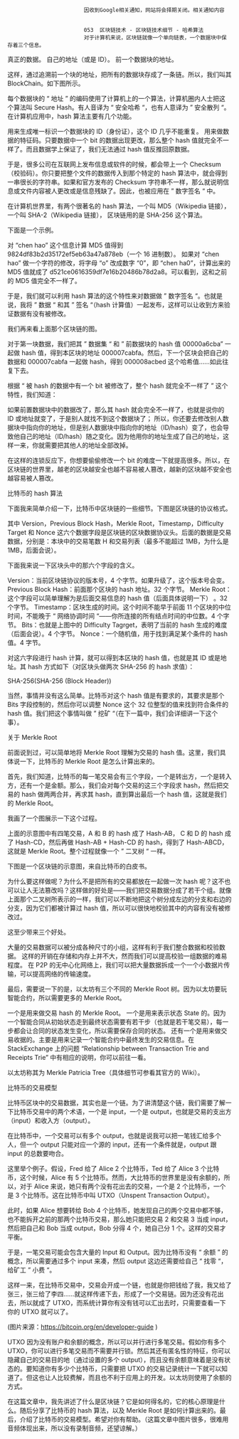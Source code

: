 
                            
                            因收到Google相关通知，网站将会择期关闭。相关通知内容
                            
                            
                            053  区块链技术 - 区块链技术细节 - 哈希算法
                            对于计算机来说，区块链就像一个单向链表，一个数据块中保存着三个信息。


真正的数据。
自己的地址（或是 ID）。
前一个数据块的地址。


这样，通过追溯前一个块的地址，把所有的数据块存成了一条链。所以，我们叫其 BlockChain。如下图所示。



每个数据块的 “ 地址 ” 的编码使用了计算机上的一个算法，计算机圈内人士把这个算法叫 Secure Hash。有人音译为 “ 安全哈希 “，也有人意译为 ” 安全散列 “。在计算机应用中，hash 算法主要有几个功能。


用来生成唯一标识一个数据块的 ID（身份证），这个 ID 几乎不能重复。
用来做数据的特征码。只要数据中一个 bit 的数据出现更改，那么整个 hash 值就完全不一样了。而且数据学上保证了，我们无法通过 hash 值反推回原数据。


于是，很多公司在互联网上发布信息或软件的时候，都会带上一个 Checksum（校验码）。你只要把整个文件的数据传入到那个特定的 hash 算法中，就会得到一串很长的字符串。如果和官方发布的 Checksum 字符串不一样，那么就说明信息或文件内容被人更改或是信息残缺了。因此，也被应用在 ” 数字签名 “ 中。

在计算机世界里，有两个很著名的 hash 算法，一个叫 MD5（Wikipedia 链接），一个叫 SHA-2（Wikipedia 链接）， 区块链用的是 SHA-256 这个算法。

下面是一个示例。


对 “chen hao” 这个信息计算 MD5 值得到 9824df83b2d35172ef5eb63a47a878eb（一个 16 进制数）。
如果对 “chen hao” 做一个字符的修改，将字母 “o” 改成数字 “0”，即 “chen ha0”，计算出来的 MD5 值就成了 d521ce0616359df7e16b20486b78d2a8。可以看到，这和之前的 MD5 值完全不一样了。


于是，我们就可以利用 hash 算法的这个特性来对数据做 ” 数字签名 “。也就是说，我将 ” 数据 “ 和其 ” 签名 “（hash 计算值）一起发布，这样可以让收到方来验证数据有没有被修改。

我们再来看上面那个区块链的图。



对于第一块数据，我们把其 ” 数据集 “ 和 ” 前数据块的 hash 值 00000a6cba” 一起做 hash 值，得到本区块的地址 000007cabfa。然后，下一个区块会把自己的数据和 000007cabfa 一起做 hash，得到 000008acbed 这个哈希值……如此往复下去。

根据 “ 被 hash 的数据中有一个 bit 被修改了，整个 hash 就完全不一样了 ” 这个特性，我们知道：


如果前置数据块中的数据改了，那么其 hash 就会完全不一样了，也就是说你的 ID 或地址就变了，于是别人就找不到这个数据块了；
所以，你还要去修改别人数据块中指向你的地址，但是别人数据块中指向你的地址（ID/hash）变了，也会导致他自己的地址（ID/hash）随之变化。因为他用你的地址生成了自己的地址，这样一来，你就需要把其他人的地址全部改掉。


在这样的连锁反应下，你想要偷偷修改一个 bit 的难度一下就提高很多。所以，在区块链的世界里，越老的区块越安全也越不容易被人篡改，越新的区块越不安全也越容易被人篡改。

比特币的 hash 算法

下面我来简单介绍一下，比特币中区块链的一些细节。下图是区块链的协议格式。



其中 Version，Previous Block Hash，Merkle Root，Timestamp，Difficulty Target 和 Nonce 这六个数据字段是区块链的区块数据协议头。后面的数据是交易数据，分别是：本块中的交易笔数 H 和交易列表（最多不能超过 1MB，为什么是 1MB，后面会说）。

下面我来说一下区块头中的那六个字段的含义。


Version：当前区块链协议的版本号，4 个字节。如果升级了，这个版本号会变。
Previous Block Hash：前面那个区块的 hash 地址。32 个字节。
Merkle Root：这个字段可以简单理解为是后面交易信息的 hash 值（后面具体说明一下） 。32 个字节。
Timestamp：区块生成的时间。这个时间不能早于前面 11 个区块的中位时间，不能晚于 “ 网络协调时间 “——你所连接的所有结点时间的中位数。4 个字节。
Bits：也就是上图中的 Difficulty Tagrget，表明了当前的 hash 生成的难度（后面会说）。4 个字节。
Nonce：一个随机值，用于找到满足某个条件的 hash 值。4 字节。


对这六字段进行 hash 计算，就可以得到本区块的 hash 值，也就是其 ID 或是地址。其 hash 方式如下（对区块头做两次 SHA-256 的 hash 求值）：

SHA-256(SHA-256 (Block Header))



当然，事情并没有这么简单。比特币对这个 hash 值是有要求的，其要求是那个 Bits 字段控制的，然后你可以调整 Nonce 这个 32 位整型的值来找到符合条件的 hash 值。我们把这个事情叫做 ” 挖矿 “（在下一篇中，我们会详细讲一下这个事）。

关于 Merkle Root

前面说到过，可以简单地将 Merkle Root 理解为交易的 hash 值。这里，我们具体说一下，比特币的 Merkle Root 是怎么计算出来的。

首先，我们知道，比特币的每一笔交易会有三个字段，一个是转出方，一个是转入方，还有一个是金额。那么，我们会对每个交易的这三个字段求 hash，然后把交易的 hash 做两两合并，再求其 hash，直到算出最后一个 hash 值，这就是我们的 Merkle Root。

我画了一个图展示一下这个过程。



上面的示意图中有四笔交易，A 和 B 的 hash 成了 Hash-AB， C 和 D 的 hash 成了 Hash-CD，然后再做 Hash-AB + Hash-CD 的 hash，得到了 Hash-ABCD，这就是 Merkle Root。整个过程就像一个 ” 二叉树 “ 一样。

下图是一个区块链的示意图，来自比特币的白皮书。



为什么要这样做呢？为什么不是把所有的交易都放在一起做一次 hash 呢？这不也可以让人无法篡改吗？这样做的好处是——我们把交易数据分成了若干个组。就像上面那个二叉树所表示的一样，我们可以不断地把这个树分成左边的分支和右边的分支，因为它们都被计算过 hash 值，所以可以很快地校验其中的内容有没有被修改过。

这至少带来三个好处。


大量的交易数据可以被分成各种尺寸的小组，这样有利于我们整合数据和校验数据。
这样的开销在存储和内存上并不大，然而我们可以提高校验一组数据的难易程度。
在 P2P 的无中心化网络上，我们可以把大量数据拆成一个一个小数据片传输，可以提高网络的传输速度。


最后，需要说一下的是，以太坊有三个不同的 Merkle Root 树。因为以太坊要玩智能合约，所以需要更多的 Merkle Root。


一个是用来做交易 hash 的 Merkle Root。
一个是用来表示状态 State 的。因为一个智能合同从初始状态走到最终状态需要有若干步（也就是若干笔交易），每一步都会让合同的状态发生变化，所以需要保存合同的状态。
还有一个是用来做交易收据的。主要是用来记录一个智能合约中最终发生的交易信息。在 StackExchange 上的问题 “Relationship between Transaction Trie and Receipts Trie” 中有相应的说明，你可以前往一看。


以太坊称其为 Merkle Patricia Tree（具体细节可参看其官方的 Wiki）。

比特币的交易模型

比特币区块中的交易数据，其实也是一个链。为了讲清楚这个链，我们需要了解一下比特币交易中的两个术语，一个是 input，一个是 output，也就是交易的支出方（input）和收入方（output）。

在比特币中，一个交易可以有多个 output，也就是说我可以把一笔钱汇给多个人，但一个 output 只能对应一个源的 input，还有一个条件就是，output 跟 input 的总数要吻合。

这里举个例子。假设，Fred 给了 Alice 2 个比特币，Ted 给了 Alice 3 个比特币，这个时候，Alice 有 5 个比特币。然而，大比特币的世界里是没有余额的，所以，对于 Alice 来说，她只有两个没有花出去的交易，一个是 2 个比特币，一个是 3 个比特币。这在比特币中叫 UTXO（Unspent Transaction Output）。

此时，如果 Alice 想要转给 Bob 4 个比特币，她发现自己的两个交易中都不够，也不能拆开之前的那两个比特币交易，那么她只能把交易 2 和交易 3 当成 input，然后把自己和 Bob 当成 output，Bob 分得 4 个，她自己分 1 个。这样的交易才平衡。



于是，一笔交易可能会包含大量的 Input 和 Output。因为比特币没有 “ 余额 ” 的概念，所以需要通过多个 input 来凑，然后 output 这边还需要给自己 “ 找零 “，给矿工 ” 小费 “。

这样一来，在比特币交易中，交易会开成一个链，也就是你把钱给了我，我又给了张三，张三给了李四……就这样传递下去，形成了一个交易链。因为还没有花出去，所以就成了 UTXO，而系统计算你有没有钱可以汇出去时，只需要查看一下你的 UTXO 就可以了。


(图片来源：https://bitcoin.org/en/developer-guide )

UTXO 因为没有账户和余额的概念，所以可以并行进行多笔交易。假如你有多个 UTXO，你可以进行多笔交易而不需要并行锁。然后其还有匿名性的特征，你可以隐藏自己的交易目的地（通过设置的多个 output），而且没有余额意味着是没有状态的。要知道你有多少个比特币，只需要把 UTXO 的交易记录统计一下就可以知道了。但这也让人比较费解，而且也不利于应用上的开发。以太坊则使用了余额的方式。

在这篇文章中，我先讲述了什么是区块链？它是如何得名的，它的核心原理是什么。随后分享了比特币的 hash 算法，以及 Merkle Root 是如何计算出来的。最后，介绍了比特币的交易模型。希望对你有帮助。（这篇文章中图片很多，很难用音频体现出来，所以没有录制音频，还望谅解。）

                        
                        
                            